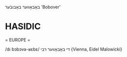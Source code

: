 באָבאָווער
באָבובֿער
'Bobover'

HASIDIC
=======
= EUROPE = 

/dɩ bɔbɔvə-ʁɛbɛ/ די באָבאָווער רבי {Vienna, Eidel Malowicki}